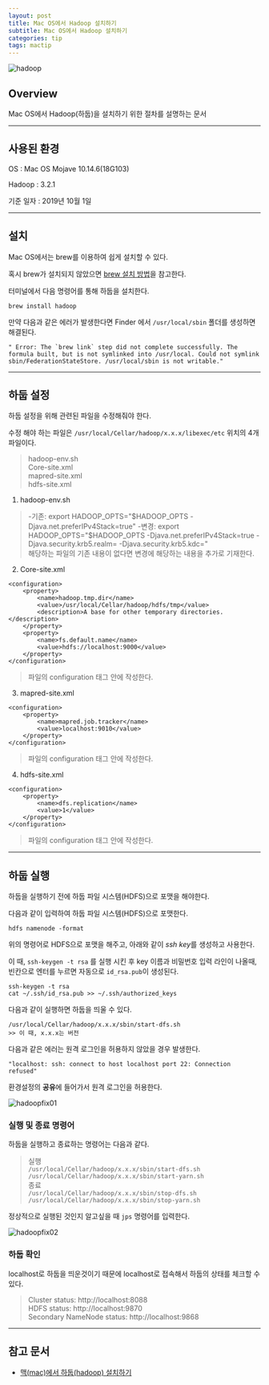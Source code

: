 ```yaml
---
layout: post
title: Mac OS에서 Hadoop 설치하기
subtitle: Mac OS에서 Hadoop 설치하기
categories: tip
tags: mactip
---
```


![hadoop](/assets/img/tip/mactip/hadoop/hadoop-logo.png "hadoop")

## Overview

Mac OS에서 Hadoop(하둡)을 설치하기 위한 절차를 설명하는 문서

***

## 사용된 환경

OS : Mac OS Mojave 10.14.6(18G103)

Hadoop : 3.2.1

기준 일자 : 2019년 10월 1일

***

## 설치

Mac OS에서는 brew를 이용하여 쉽게 설치할 수 있다.

혹시 brew가 설치되지 않았으면 [brew 설치 방법](https://whitepaek.tistory.com/3)을 참고한다.

터미널에서 다음 명령어를 통해 하둡을 설치한다.

```
brew install hadoop
```

만약 다음과 같은 에러가 발생한다면 Finder 에서 `/usr/local/sbin` 폴더를 생성하면 해결된다.

```
" Error: The `brew link` step did not complete successfully. The formula built, but is not symlinked into /usr/local. Could not symlink sbin/FederationStateStore. /usr/local/sbin is not writable."
```

***

## 하둡 설정

하둡 설정을 위해 관련된 파일을 수정해줘야 한다.

수정 해야 하는 파일은 `/usr⁩/⁨local⁩/Cellar⁩/hadoop⁩/x.x.x/libexec⁩/etc` 위치의 4개 파일이다.

> hadoop-env.sh  
> Core-site.xml  
> mapred-site.xml  
> hdfs-site.xml

1. hadoop-env.sh
> -기존: export HADOOP_OPTS="$HADOOP_OPTS -Djava.net.preferIPv4Stack=true"  
> -변경: export HADOOP_OPTS="$HADOOP_OPTS -Djava.net.preferIPv4Stack=true -Djava.security.krb5.realm= -Djava.security.krb5.kdc="  
> 해당하는 파일의 기존 내용이 없다면 변경에 해당하는 내용을 추가로 기재한다.

2. Core-site.xml
```
<configuration>
    <property>
        <name>hadoop.tmp.dir</name>
        <value>/usr/local/Cellar/hadoop/hdfs/tmp</value>
        <description>A base for other temporary directories.</description>
    </property>
    <property>
        <name>fs.default.name</name>
        <value>hdfs://localhost:9000</value>
    </property>
</configuration>
```

> 파일의 configuration 태그 안에 작성한다.

3. mapred-site.xml
```
<configuration>
    <property>
        <name>mapred.job.tracker</name>
        <value>localhost:9010</value>
    </property>
</configuration>
```

> 파일의 configuration 태그 안에 작성한다.

4. hdfs-site.xml

```
<configuration>
    <property>
        <name>dfs.replication</name>
        <value>1</value>
    </property>
</configuration>
```

> 파일의 configuration 태그 안에 작성한다.

***

## 하둡 실행

하둡을 실행하기 전에 하둡 파일 시스템(HDFS)으로 포맷을 해야한다.

다음과 같이 입력하여 하둡 파일 시스템(HDFS)으로 포맷한다.

```
hdfs namenode -format
```

위의 명령어로 HDFS으로 포맷을 해주고, 아래와 같이 *ssh key*를 생성하고 사용한다.

이 때, `ssh-keygen -t rsa` 를 실행 시킨 후 key 이름과 비밀번호 입력 라인이 나올때, 빈칸으로 엔터를 누르면 자동으로 `id_rsa.pub`이 생성된다.

```
ssh-keygen -t rsa
cat ~/.ssh/id_rsa.pub >> ~/.ssh/authorized_keys
```

다음과 같이 실행하면 하둡을 띄울 수 있다.

```
/usr/local/Cellar/hadoop/x.x.x/sbin/start-dfs.sh
>> 이 때, x.x.x는 버전
```

다음과 같은 에러는 원격 로그인을 허용하지 않았을 경우 발생한다.

```
"localhost: ssh: connect to host localhost port 22: Connection refused"
```

환경설정의 **공유**에 들어가서 원격 로그인을 허용한다.

![hadoopfix01](/assets/img/tip/mactip/hadoop/hadoop-fig01.png "hadoopfix01")

### 실행 및 종료 명령어

하둡을 실행하고 종료하는 명령어는 다음과 같다.

> 실행  
> `/usr/local/Cellar/hadoop/x.x.x/sbin/start-dfs.sh`  
> `/usr/local/Cellar/hadoop/x.x.x/sbin/start-yarn.sh`  
> 종료  
> `/usr/local/Cellar/hadoop/x.x.x/sbin/stop-dfs.sh`  
> `/usr/local/Cellar/hadoop/x.x.x/sbin/stop-yarn.sh`  

정상적으로 실행된 것인지 알고싶을 때 `jps` 명령어를 입력한다.

![hadoopfix02](/assets/img/tip/mactip/hadoop/hadoop-fig02.png "hadoopfix02")

### 하둡 확인

localhost로 하둡을 띄운것이기 때문에 localhost로 접속해서 하둡의 상태를 체크할 수 있다.

> Cluster status: http://localhost:8088  
> HDFS status: http://localhost:9870  
> Secondary NameNode status: http://localhost:9868  

***

## 참고 문서

- [맥(mac)에서 하둡(hadoop) 설치하기](https://tariat.tistory.com/492)